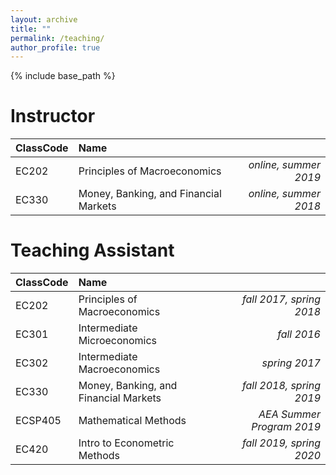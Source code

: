 ```yaml
---
layout: archive
title: ""
permalink: /teaching/
author_profile: true
---
```


{% include base_path %}

Instructor
===========

| ClassCode    | Name          |       |
| -------------|:-------------| -----:|
|EC202| Principles of Macroeconomics | *online, summer 2019*
|EC330| Money, Banking, and Financial Markets | *online, summer 2018*


Teaching Assistant
===========

| ClassCode    | Name          |       |
| -------------|:-------------| -----:|
|EC202 | Principles of Macroeconomics | *fall 2017, spring 2018*
|EC301 | Intermediate Microeconomics | *fall 2016* 
|EC302 | Intermediate Macroeconomics | *spring 2017* 
|EC330 | Money, Banking, and Financial Markets | *fall 2018, spring 2019* 
|ECSP405 | Mathematical Methods | *AEA Summer Program 2019*
|EC420| Intro to Econometric Methods | *fall 2019, spring 2020*
